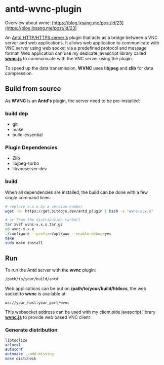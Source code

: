 # antd-wvnc-plugin

Overview about wvnc: [https://blog.lxsang.me/post/id/23](https://blog.lxsang.me/post/id/23)

An [Antd HTTP/HTTPS server's](https://github.com/lxsang/ant-http) plugin that acts as a bridge between a VNC server and web applications. It allows web application to communicate with VNC server using web socket via a predefined protocol and message format. Web application can use my dedicate javascript library called [**wvnc.js**](https://github.com/lxsang/wvnc.js) to communicate with the VNC server using the plugin.

To speed up the data transmission, **WVNC** uses **libjpeg** and **zlib** for data compression.

## Build from source
As **WVNC** is an **Antd's** plugin, the server need to be pre-installed:

### build dep
* git
* make
* build-essential


### Plugin Dependencies
* Zlib
* libjpeg-turbo
* libvncserver-dev

### build
When all dependencies are installed, the build can be done with a few single command lines:

```bash
# replace x.x.x by a version number
wget -O- https://get.bitdojo.dev/antd_plugin | bash -s "wvnc-x.x.x"

# or from the distribution tarball
tar xvzf wvnc-x.x.x.tar.gz
cd wvnc-x.x.x
./configure --prefix=/opt/www --enable-debug=yes
make
sudo make install

```

## Run
To run the Antd server with the **wvnc** plugin:
```sh
/path/to/your/build/antd
```

Web applications can be put on **/path/to/your/build/htdocs**, the web socket to **wvnc** is available at:
```
ws://your_host:your_port/wvnc
```
This websocket address can be used with my client side javascript library [**wvnc.js**](https://github.com/lxsang/wvnc.js) to provide web based VNC client 

### Generate distribution
```sh
libtoolize
aclocal
autoconf
automake --add-missing
make distcheck
``` 